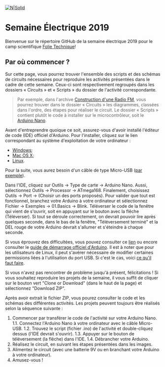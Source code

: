 [![N|Solid](
http://folietechnique.com/sites/folietechnique2.amigow.polymtl.ca/files/logo-folietechnique.png)](http://folietechnique.com/)

# Semaine Électrique 2019

Bienvenue sur le répertoire GitHub de la semaine électrique 2019 pour le camp scientifique [Folie Technique](http://folietechnique.com/)!

## Par où commencer ?

Sur cette page, vous pourrez trouver l'ensemble des scripts et des schémas de circuits nécessaires pour reproduire les activités présentées dans le cadre de cette semaine. Ceux-ci sont respectivement regroupés dans les dossiers « Circuits » et « Scripts » du dossier de l'activité correspondante.

> Par exemple, dans l'archive [Construction d'une Radio FM](TODO), vous pourrez trouver dans le dossier « Circuits » les diagrammes, classées dans l'ordre, des étapes pour réaliser le circuit. Le dossier « Scripts » contient plutôt le code à installer sur le microcontrôleur, soit le [Arduino Nano](https://store.arduino.cc/usa/arduino-nano).

Avant d'entreprendre quoique ce soit, assurez-vous d'avoir installé l'éditeur de code (IDE) officiel d'Arduino. Pour l'installer, cliquez sur le lien correspondant au système d'exploitation de votre ordinateur :
* [Windows](https://www.arduino.cc/en/Guide/Windows);
* [Mac OS X](https://www.arduino.cc/en/Guide/MacOSX);
* [Linux](https://www.arduino.cc/en/Guide/Linux).

Pour la suite, vous aurez besoin d'un câble de type Micro-USB ([par exemple](https://www.staples.ca/fr/Câble-1M-Micro-USB-couleurs-variées/product_1883474_1-CA_2_20001)).

Dans l'IDE, cliquez sur Outils -> Type de carte -> Arduino Nano. Aussi, sélectionnez Outils -> Processor -> ATmega168. Finalement, choisissez Outils -> Port -> (Choisir un des ports proposés). Pour valider que tout est fonctionnel, branchez votre Arduino à votre ordinateur et sélectionnez Fichier -> Exemples -> 01.Basics -> Blink. Téléverser le code de la fenêtre qui vient de s'ouvrir, soit en appuyant sur le bouton avec la flêche (Téléverser). Si tout se déroule correctement, on devrait pouvoir lire après quelques seconde, dans le bas de la fenêtre, "Téléversement terminé" et la DEL rouge de votre Arduino devrait s'allumer et s'éteindre à chaque seconde.

Si vous éprouvez des difficultées, vous pouvez consulter ce [lien](https://www.arduino.cc/en/Guide/Troubleshooting#upload) ou encore consulter le [guide de démarrage officiel d'Arduino](https://www.arduino.cc/en/Guide/ArduinoNano). Il est à noter que pour les utilisateurs de Linux, il peut s'avérer nécessaire de modifier certaines permissions liées à l'utilisation du port USB. Si c'est le cas, voici [ce qu'il faut faire](https://www.youtube.com/watch?v=MKS1vVDXiU0).

Si vous n'avez pas rencontrer de problème jusqu'à présent, félicitations ! Si vous souhaitez reproduire les projets de la semaine, il vous suffit de cliquer sur le bouton vert "Clone or Download" (dans le haut de la page) et sélectionnez "Download ZIP".

Après avoir extrait le fichier ZIP, vous pourez consulter le code et les schémas des différentes activités. Les projets peuvent toujours être réalisés selon la séquence suivante :

1. Commencer par transférer le code de l'activité sur votre Arduino Nano.  
  1.1. Connectez l'Arduino Nano à votre ordinateur avec le câble Micro-USB. 
  1.2. Trouvez le script (fichier .ino) de l'activité et double-cliquez dessus (l'IDE devrait s'ouvrir).
  1.3. Appuyer sur le bouton de téléversement (la flêche) dans l'IDE.
  1.4. Débrancher votre Arduino.
2. Réalisez le circuit, en suivant les étapes présentées dans les images.
3. Alimentez le circuit (avec une batterie 9V ou en branchant votre Arduino à votre ordinateur).
4. Amusez-vous !
